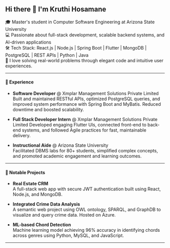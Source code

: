 ## Hi there 👋 I'm Kruthi Hosamane

🎓 Master's student in Computer Software Engineering at Arizona State University  
💻 Passionate about full-stack development, scalable backend systems, and AI-driven applications  
🛠️ Tech Stack: React.js | Node.js | Spring Boot | Flutter | MongoDB | PostgreSQL | REST APIs | Python | Java  
🔬 I love solving real-world problems through elegant code and intuitive user experiences.

---

#### 💼 Experience

- **Software Developer** @ Xmplar Management Solutions Private Limited
  Built and maintained RESTful APIs, optimized PostgreSQL queries, and improved system performance with Spring Boot and MyBatis. Reduced downtime and boosted scalability.

- **Full Stack Developer Intern** @ Xmplar Management Solutions Private Limited
  Developed engaging Flutter UIs, connected front-end to back-end systems, and followed Agile practices for fast, maintainable delivery.

- **Instructional Aide** @ Arizona State University  
  Facilitated DBMS labs for 80+ students, simplified complex concepts, and promoted academic engagement and learning outcomes.

---

#### 🔨 Notable Projects

- **Real Estate CRM**  
  A full-stack web app with secure JWT authentication built using React, Node.js, and MongoDB.

- **Integrated Crime Data Analysis**  
  A semantic web project using OWL ontology, SPARQL, and GraphDB to visualize and query crime data. Hosted on Azure.

- **ML-based Chord Detection**  
  Machine learning model achieving 96% accuracy in identifying chords across genres using Python, MySQL, and JavaScript.

---

<!--
**Kruthi04/Kruthi04** is a ✨ _special_ ✨ repository because its `README.md` (this file) appears on your GitHub profile.

Here are some ideas to get you started:

- 🔭 I’m currently working on ...
- 🌱 I’m currently learning ...
- 👯 I’m looking to collaborate on ...
- 🤔 I’m looking for help with ...
- 💬 Ask me about ...
- 📫 How to reach me: ...
- 😄 Pronouns: ...
- ⚡ Fun fact: ...
-->
